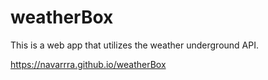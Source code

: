 # weatherBox

This is a web app that utilizes the weather underground API.


https://navarrra.github.io/weatherBox

